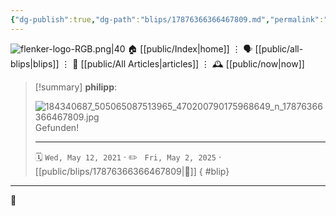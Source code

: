 ```yaml
---
{"dg-publish":true,"dg-path":"blips/17876366366467809.md","permalink":"/blips/17876366366467809/","title":"philipp on instagram @ 2021-05-12"}
---
```



<div class="transclusion internal-embed is-loaded"><div class="markdown-embed">




![flenker-logo-RGB.png|40](/img/user/attachments/flenker-logo-RGB.png)
🏠 [[public/Index\|home]]  ⋮ 🗣️ [[public/all-blips\|blips]] ⋮  📝 [[public/All Articles\|articles]]  ⋮ 🕰️ [[public/now\|now]]


</div></div>


> [!summary] **philipp**:
>
> ![184340687_505065087513965_470200790175968649_n_17876366366467809.jpg](/img/user/attachments/184340687_505065087513965_470200790175968649_n_17876366366467809.jpg)
> Gefunden!
> - - -
>
> 🗓️ <code>Wed, May 12, 2021</code>  · ✏️ <code> Fri, May 2, 2025</code>  · [[public/blips/17876366366467809\|🔗]]
{ #blip}


- - -

 👾

